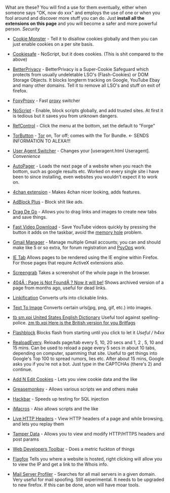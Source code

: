 What are these? You will find a use for them eventually, either when someone says "OK, now do xxx" and employs the use of one or when you fool around and discover more stuff you can do. Just **install all the extensions on this page** and you will become a safer and more powerful person.
_Security_

* [Cookie Monster](https://addons.mozilla.org/en-US/firefox/addon/4703) - Tell it to disallow cookies globally and then you can just enable cookies on a per site basis.
* [Cookiesafe](https://addons.mozilla.org/en-US/firefox/addon/2497) - NoScript, but it does cookies. (This is shit compared to the above)
* [BetterPrivacy](https://addons.mozilla.org/en-US/firefox/addon/6623) - BetterPrivacy is a Super-Cookie Safeguard which protects from usually undeletable LSO's (Flash-Cookies) or DOM Storage Objects. It blocks longterm tracking on Google, YouTube Ebay and many other domains. Tell it to remove all LSO's and stuff on exit of firefox.
* [FoxyProxy](https://addons.mozilla.org/en-US/firefox/addon/2464) - Fast [proxy](/proxy) switcher
* [NoScript](https://addons.mozilla.org/en-US/firefox/addon/722) - Enable, block scripts globally, and add trusted sites. At first it is tedious but it saves you from unknown dangers.
* [RefControl](https://addons.mozilla.org/en-US/firefox/addon/953) - Click the menu at the bottom, set the default to "Forge"
* [TorButton](https://addons.mozilla.org/en-US/firefox/addon/2275) - [Tor](/Tor) on, Tor off; comes with the Tor Bundle. <- SENDS INFORMATION TO ALEXA!!!
* [User Agent Switcher](https://addons.mozilla.org/en-US/firefox/addon/59) - Changes your [useragent.html Useragent].
_Convenience_

* [AutoPager](https://addons.mozilla.org/en-US/firefox/addon/4925) - Loads the next page of a website when you reach the bottom, such as google results etc. Worked on every single site i have been to since installing, even websites you wouldn't expect it to work on.
* [4chan extension](http://www.4chan.org/tools/) - Makes 4chan nicer looking, adds features.
* [AdBlock Plus](https://addons.mozilla.org/en-US/firefox/addon/1865) - Block shit like ads.
* [Drag De Go](https://addons.mozilla.org/en-US/firefox/addon/2918) - Allows you to drag links and images to create new tabs and save things.
* [Fast Video Download](https://addons.mozilla.org/en-US/firefox/addon/3590) - Save YouTube videos quickly by pressing the button it adds on the taskbar, avoid the [memory hole](/memory_hole) problem.
* [Gmail Manager](https://addons.mozilla.org/en-US/firefox/addon/1320) - Manage multiple Gmail accounts; you can and should make like 5 or so extra, for forum registration and [PsyOps](/PsyOps) work.
* [IE Tab](https://addons.mozilla.org/en-US/firefox/addon/1419) Allows pages to be rendered using the IE engine within Firefox. For those pages that require ActiveX extensions also.
* [Screengrab](https://addons.mozilla.org/en-US/firefox/addon/1146) Takes a screenshot of the whole page in the browser.
* [404Â : Page is Not FoundÂ ? Now it will be!](https://addons.mozilla.org/en-US/firefox/addon/4693) Shows archived version of a page from months ago, useful for dead links.
* [Linkification](https://addons.mozilla.org/en-US/firefox/addon/190) Converts urls into clickable links.
* [Text To Image](https://addons.mozilla.org/en-US/firefox/addon/618) Converts certain urls(jpg, png, gif, etc.) into images.
* [tb sm.xpi United States English Dictionary](https://addons.mozilla.org/en-US/firefox/downloads/file/24992/united_states_english_dictionary-3.0.1-fx) Useful tool against spelling-police. [zm tb.xpi Here is the British version for you Britfags](https://addons.mozilla.org/en-US/firefox/downloads/file/11460/british_english_dictionary-1.19-fx)
* [Flashblock](http://flashblock.mozdev.org/installation1.html) Blocks flash from starting until you click to let it
_Useful / h4xx_

* [RealoadEvery](https://addons.mozilla.org/en-US/firefox/addon/115). Reloads page/tab every 5, 10, 20 secs and 1, 2 , 5, 10 and 15 mins. Can be used to reload a page every 5 secs in about 10 tabs, depending on computer, spamming that site. Useful to get things into Google's Top 100 to spread rumors, lies etc. After about 15 mins, Google asks you if you're not a bot. Just type in the CAPTCHAs (there's 2) and continue.
* [Add N Edit Cookies](https://addons.mozilla.org/en-US/firefox/addon/573) - Lets you view cookie data and the like
* [Greasemonkey](https://addons.mozilla.org/en-US/firefox/addon/748) - Allows various scripts we and others make
* [Hackbar](https://addons.mozilla.org/en-US/firefox/addon/3899) - Speeds up testing for SQL injection
* [iMacros](https://addons.mozilla.org/en-US/firefox/addon/3863) - Also allows scripts and the like
* [Live HTTP Headers](https://addons.mozilla.org/en-US/firefox/addon/3829) - View HTTP headers of a page and while browsing, and lets you replay them
* [Tamper Data](https://addons.mozilla.org/en-US/firefox/addon/966) - Allows you to view and modify HTTP/HTTPS headers and post params
* [Web Developers Toolbar](https://addons.mozilla.org/en-US/firefox/addon/60) - Does a metric fuckton of things
* [Flagfox](https://addons.mozilla.org/en-US/firefox/addon/5791) Tells you where a website is hosted, right clicking will allow you to view the IP and get a link to the Whois info.
* [Mail Server Profiler](https://addons.mozilla.org/en-US/firefox/addon/2614) - Searches for all mail servers in a given domain. Very useful for mail spoofing. Still experimental. It needs to be upgraded to new firefox. If this can be done, anon will have moar tools.

